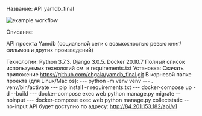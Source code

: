 Название:
API yamdb_final

![example workflow](https://github.com/chgala/docs/actions/workflows/main.yml/badge.svg)

Описание:

API проекта Yamdb (социальной сети с возможностью ревью книг/фильмов и других произведений)

Технологии:
Python 3.7.3.
Django 3.0.5.
Docker 20.10.7
Полный список используемых технологий см. в requirements.txt
Установка:
Скачать приложение https://github.com/chgala/yamdb_final.git
В корневой папке проекта (для Linux/Mac os):
--- python -m venv venv
--- . venv/bin/activate
--- pip install -r requirements.txt
--- docker-compose up -d --build
--- docker-compose exec web python manage.py migrate --noinput
--- docker-compose exec web python manage.py collectstatic --no-input
API будет доступно по адресу:
http://84.201.153.182/api/v1

